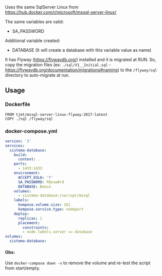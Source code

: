 Uses the same SqlServer Linux from https://hub.docker.com/r/microsoft/mssql-server-linux/

The same variables are valid:
- SA_PASSWORD

Additional variable created:
- DATABASE (It will create a database with this variable value as name)

It has Flyway (https://flywaydb.org/) installed and it is migrated at RUN.
So, copy the migration files (ex: `./sql/V1__Initial.sql` - https://flywaydb.org/documentation/migrations#naming) to the `/flyway/sql` directory to auto-migrate at run.

## Usage
### Dockerfile

```docker
FROM tjmt/mssql-server-linux-flyway:2017-latest
COPY ./sql /flyway/sql
```


### docker-compose.yml

```yml
version: '3'
services:
  sistema-database:
    build:
      context: .
    ports:
      - 1433:1433
    environment:
      ACCEPT_EULA: 'Y'
      SA_PASSWORD: P@ssw0rd
      DATABASE: Banco
    volumes:
      - sistema-database:/var/opt/mssql
    labels:
      kompose.volume.size: 1Gi
      kompose.service.type: nodeport
    deploy:
      replicas: 1
      placement:
        constraints:
        - node.labels.server == database
volumes:
  sistema-database:
```

#### Obs: 
Use `docker-compose down -v` to remove the volume and re-test the script from start/empty.